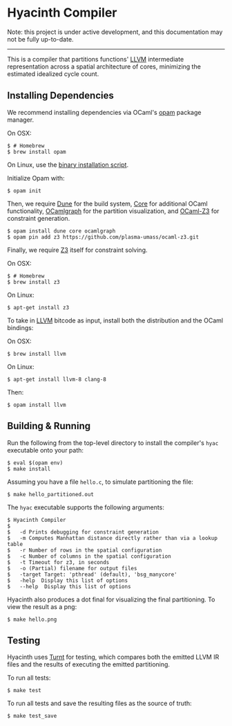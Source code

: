 Hyacinth Compiler
=====

Note: this project is under active development, and this documentation may not be fully up-to-date.

-----

This is a compiler that partitions functions' [LLVM][] intermediate representation across a spatial architecture of cores, minimizing the estimated idealized cycle count.

Installing Dependencies
------

We recommend installing dependencies via OCaml's [opam][] package manager.

On OSX:

    $ # Homebrew
    $ brew install opam

On Linux, use the [binary installation script][].
    
Initialize Opam with:
    
    $ opam init

Then, we require [Dune][] for the build system, [Core][] for additional OCaml functionality, [OCamlgraph][] for the partition visualization, and [OCaml-Z3][] for constraint generation.

    $ opam install dune core ocamlgraph
    $ opam pin add z3 https://github.com/plasma-umass/ocaml-z3.git

Finally, we require [Z3][] itself for constraint solving.

On OSX:

    $ # Homebrew
    $ brew install z3

On Linux:

    $ apt-get install z3

To take in [LLVM][] bitcode as input, install both the distribution and the OCaml bindings:

On OSX:

    $ brew install llvm

On Linux:

    $ apt-get install llvm-8 clang-8

Then:

    $ opam install llvm

[opam]: https://opam.ocaml.org
[binary installation script]: https://opam.ocaml.org/doc/Install.html#Binary-distribution
[dune]: https://github.com/ocaml/dune
[core]: https://github.com/janestreet/core
[ocamlgraph]: https://github.com/backtracking/ocamlgraph
[ocaml-z3]: https://github.com/plasma-umass/ocaml-z3
[z3]: https://github.com/Z3Prover/z3
[LLVM]: https://llvm.org

Building & Running
-----

Run the following from the top-level directory to install the compiler's `hyac` executable onto your path:

    $ eval $(opam env)
    $ make install

Assuming you have a file `hello.c`, to simulate partitioning the file:

    $ make hello_partitioned.out

The `hyac` executable supports the following arguments:

    $ Hyacinth Compiler
    $ 
    $   -d Prints debugging for constraint generation
    $   -m Computes Manhattan distance directly rather than via a lookup table
    $   -r Number of rows in the spatial configuration
    $   -c Number of columns in the spatial configuration
    $   -t Timeout for z3, in seconds
    $   -o (Partial) filename for output files
    $   -target Target: 'pthread' (default), 'bsg_manycore'
    $   -help  Display this list of options
    $   --help  Display this list of options

Hyacinth also produces a dot final for visualizing the final partitioning. To view the result as a png:

    $ make hello.png
    
Testing
-----

Hyacinth uses [Turnt][] for testing, which compares both the emitted LLVM IR files and the results of executing the emitted partitioning. 

To run all tests:

    $ make test
    
To run all tests and save the resulting files as the source of truth:

    $ make test_save

[Turnt]: https://github.com/cucapra/turnt


